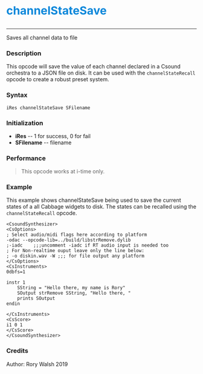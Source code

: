 <p style="font-size:30px;color:hsl(204, 90%, 45%)"><b>channelStateSave</b></p>

----

Saves all channel data to file 

### Description
This opcode will save the value of each channel declared in a Csound orchestra to a JSON file on disk. It can be used with the `channelStateRecall` opcode to create a robust preset system.    

### Syntax
```csound
iRes channelStateSave SFilename
```

### Initialization

* **iRes** -- 1 for success, 0 for fail
* **SFilename** -- filename


### Performance

> This opcode works at i-time only. 

### Example
This example shows channelStateSave being used to save the current states of a all Cabbage widgets to disk. The states can be recalled using the `channelStateRecall` opcode. 

```csound
<CsoundSynthesizer>
<CsOptions>
; Select audio/midi flags here according to platform
-odac --opcode-lib=../build/libstrRemove.dylib 
;-iadc    ;;;uncomment -iadc if RT audio input is needed too
; For Non-realtime ouput leave only the line below:
; -o diskin.wav -W ;;; for file output any platform
</CsOptions>
<CsInstruments>
0dbfs=1

instr 1
    SString = "Hello there, my name is Rory"
    SOutput strRemove SString, "Hello there, "
    prints SOutput
endin

</CsInstruments>
<CsScore>
i1 0 1
</CsScore>
</CsoundSynthesizer>
```

### Credits
Author: Rory Walsh
2019
